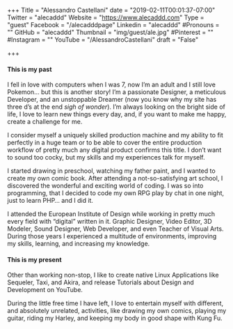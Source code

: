 +++
Title = "Alessandro Castellani"
date = "2019-02-11T00:01:37-07:00"
Twitter = "alecaddd"
Website = "https://www.alecaddd.com"
Type = "guest"
Facebook = "/alecadddpage"
Linkedin = "alecaddd"
#Pronouns = ""
GitHub = "alecaddd"
Thumbnail = "img/guest/ale.jpg"
#Pinterest = ""
#Instagram = ""
YouTube = "/AlessandroCastellani"
draft = "False"

+++
#### This is my past
I fell in love with computers when I was 7, now I’m an adult and I still love Pokemon… but this is another story! I’m a passionate Designer, a meticulous Developer, and an unstoppable Dreamer (now you know why my site has three d’s at the end *sigh of wonder*). I’m always looking on the bright side of life, I love to learn new things every day, and, if you want to make me happy, create a challenge for me.

I consider myself a uniquely skilled production machine and my ability to fit perfectly in a huge team or to be able to cover the entire production workflow of pretty much any digital product confirms this title. I don’t want to sound too cocky, but my skills and my experiences talk for myself.

I started drawing in preschool, watching my father paint, and I wanted to create my own comic book. After attending a not-so-satisfying art school, I discovered the wonderful and exciting world of coding. I was so into programming, that I decided to code my own RPG play by chat in one night, just to learn PHP… and I did it.

I attended the European Institute of Design while working in pretty much every field with “digital” written in it. Graphic Designer, Video Editor, 3D Modeler, Sound Designer, Web Developer, and even Teacher of Visual Arts. During those years I experienced a multitude of environments, improving my skills, learning, and increasing my knowledge.

#### This is my present
Other than working non-stop, I like to create native Linux Applications like Sequeler, Taxi, and Akira, and release Tutorials about Design and Development on YouTube.

During the little free time I have left, I love to entertain myself with different, and absolutely unrelated, activities, like drawing my own comics, playing my guitar, riding my Harley, and keeping my body in good shape with Kung Fu.
